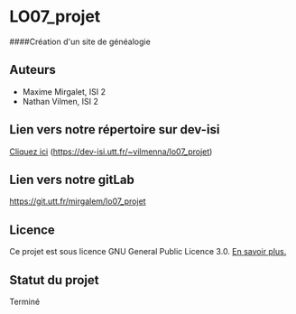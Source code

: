 # LO07_projet
####Création d'un site de généalogie


## Auteurs

 - Maxime Mirgalet, ISI 2
 - Nathan Vilmen, ISI 2

## Lien vers notre répertoire sur dev-isi

[Cliquez ici](https://dev-isi.utt.fr/~vilmenna/lo07_projet)
(https://dev-isi.utt.fr/~vilmenna/lo07_projet)

## Lien vers notre gitLab

https://git.utt.fr/mirgalem/lo07_projet

## Licence
Ce projet est sous licence GNU General Public Licence 3.0. [En savoir plus.](https://choosealicense.com/licenses/gpl-3.0/)

## Statut du projet
Terminé
